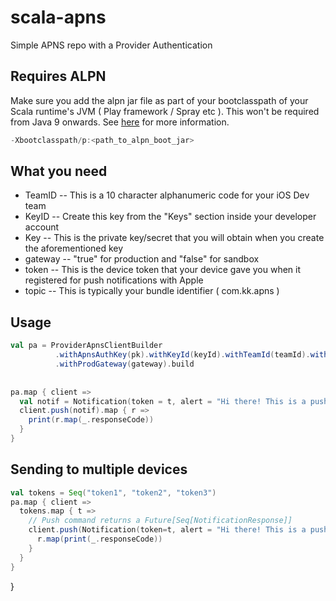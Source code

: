 # scala-apns
Simple APNS repo with a Provider Authentication 

## Requires ALPN
Make sure you add the alpn jar file as part of your bootclasspath of your Scala runtime's JVM ( Play framework / Spray etc ). This won't be required from Java 9 onwards. See [here](http://www.eclipse.org/jetty/documentation/current/alpn-chapter.html) for more information.

```java
-Xbootclasspath/p:<path_to_alpn_boot_jar>
```

## What you need

  * TeamID -- This is a 10 character alphanumeric code for your iOS Dev team
  * KeyID -- Create this key from the "Keys" section inside your developer account
  * Key -- This is the private key/secret that you will obtain when you create the aforementioned key
  * gateway -- "true" for production and "false" for sandbox
  * token -- This is the device token that your device gave you when it registered for push notifications with Apple
  * topic -- This is typically your bundle identifier ( com.kk.apns ) 


## Usage

```scala
val pa = ProviderApnsClientBuilder
          .withApnsAuthKey(pk).withKeyId(keyId).withTeamId(teamId).withTopic("com.kk.apns")
          .withProdGateway(gateway).build
          
          
pa.map { client =>
  val notif = Notification(token = t, alert = "Hi there! This is a push notification")
  client.push(notif).map { r =>
    print(r.map(_.responseCode))
  }
} 
```
## Sending to multiple devices

```scala
val tokens = Seq("token1", "token2", "token3")
pa.map { client =>
  tokens.map { t =>
    // Push command returns a Future[Seq[NotificationResponse]] 
    client.push(Notification(token=t, alert = "Hi there! This is a push notification")).map { r =>
      r.map(print(_.responseCode))
    }
  }
}
```
  
 
}
  
  
